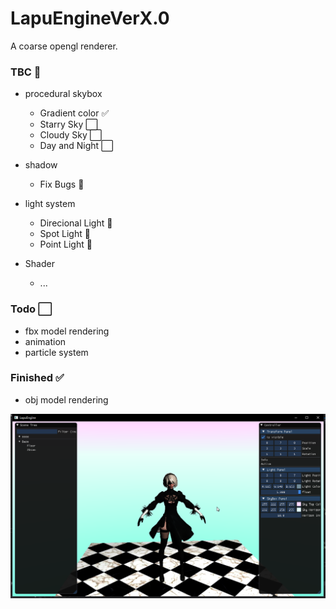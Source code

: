 # LapuEngineVerX.0

A coarse opengl renderer.

### TBC 🚧
 
- procedural skybox
    - Gradient color ✅
    - Starry Sky ⬜
    - Cloudy Sky ⬜
    - Day and Night ⬜

- shadow
    - Fix Bugs 🚧

- light system 
    - Direcional Light 🚧
    - Spot Light 🚧
    - Point Light 🚧

- Shader
    - ...



### Todo ⬜

- fbx model rendering
- animation
- particle system


### Finished ✅

- obj model rendering



![](https://github.com/llapuras/LapuEngineVerX.0/blob/master/display/1.png)